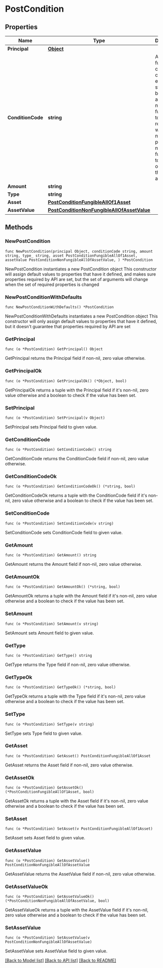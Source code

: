 # PostCondition

## Properties

Name | Type | Description | Notes
------------ | ------------- | ------------- | -------------
**Principal** | [**Object**](Object.md) |  | 
**ConditionCode** | **string** | A non-fungible condition code encodes a statement being made about a non-fungible token, with respect to whether or not the particular non-fungible token is owned by the account. | 
**Amount** | **string** |  | 
**Type** | **string** |  | 
**Asset** | [**PostConditionFungibleAllOf1Asset**](PostConditionFungibleAllOf1Asset.md) |  | 
**AssetValue** | [**PostConditionNonFungibleAllOfAssetValue**](PostConditionNonFungibleAllOfAssetValue.md) |  | 

## Methods

### NewPostCondition

`func NewPostCondition(principal Object, conditionCode string, amount string, type_ string, asset PostConditionFungibleAllOf1Asset, assetValue PostConditionNonFungibleAllOfAssetValue, ) *PostCondition`

NewPostCondition instantiates a new PostCondition object
This constructor will assign default values to properties that have it defined,
and makes sure properties required by API are set, but the set of arguments
will change when the set of required properties is changed

### NewPostConditionWithDefaults

`func NewPostConditionWithDefaults() *PostCondition`

NewPostConditionWithDefaults instantiates a new PostCondition object
This constructor will only assign default values to properties that have it defined,
but it doesn't guarantee that properties required by API are set

### GetPrincipal

`func (o *PostCondition) GetPrincipal() Object`

GetPrincipal returns the Principal field if non-nil, zero value otherwise.

### GetPrincipalOk

`func (o *PostCondition) GetPrincipalOk() (*Object, bool)`

GetPrincipalOk returns a tuple with the Principal field if it's non-nil, zero value otherwise
and a boolean to check if the value has been set.

### SetPrincipal

`func (o *PostCondition) SetPrincipal(v Object)`

SetPrincipal sets Principal field to given value.


### GetConditionCode

`func (o *PostCondition) GetConditionCode() string`

GetConditionCode returns the ConditionCode field if non-nil, zero value otherwise.

### GetConditionCodeOk

`func (o *PostCondition) GetConditionCodeOk() (*string, bool)`

GetConditionCodeOk returns a tuple with the ConditionCode field if it's non-nil, zero value otherwise
and a boolean to check if the value has been set.

### SetConditionCode

`func (o *PostCondition) SetConditionCode(v string)`

SetConditionCode sets ConditionCode field to given value.


### GetAmount

`func (o *PostCondition) GetAmount() string`

GetAmount returns the Amount field if non-nil, zero value otherwise.

### GetAmountOk

`func (o *PostCondition) GetAmountOk() (*string, bool)`

GetAmountOk returns a tuple with the Amount field if it's non-nil, zero value otherwise
and a boolean to check if the value has been set.

### SetAmount

`func (o *PostCondition) SetAmount(v string)`

SetAmount sets Amount field to given value.


### GetType

`func (o *PostCondition) GetType() string`

GetType returns the Type field if non-nil, zero value otherwise.

### GetTypeOk

`func (o *PostCondition) GetTypeOk() (*string, bool)`

GetTypeOk returns a tuple with the Type field if it's non-nil, zero value otherwise
and a boolean to check if the value has been set.

### SetType

`func (o *PostCondition) SetType(v string)`

SetType sets Type field to given value.


### GetAsset

`func (o *PostCondition) GetAsset() PostConditionFungibleAllOf1Asset`

GetAsset returns the Asset field if non-nil, zero value otherwise.

### GetAssetOk

`func (o *PostCondition) GetAssetOk() (*PostConditionFungibleAllOf1Asset, bool)`

GetAssetOk returns a tuple with the Asset field if it's non-nil, zero value otherwise
and a boolean to check if the value has been set.

### SetAsset

`func (o *PostCondition) SetAsset(v PostConditionFungibleAllOf1Asset)`

SetAsset sets Asset field to given value.


### GetAssetValue

`func (o *PostCondition) GetAssetValue() PostConditionNonFungibleAllOfAssetValue`

GetAssetValue returns the AssetValue field if non-nil, zero value otherwise.

### GetAssetValueOk

`func (o *PostCondition) GetAssetValueOk() (*PostConditionNonFungibleAllOfAssetValue, bool)`

GetAssetValueOk returns a tuple with the AssetValue field if it's non-nil, zero value otherwise
and a boolean to check if the value has been set.

### SetAssetValue

`func (o *PostCondition) SetAssetValue(v PostConditionNonFungibleAllOfAssetValue)`

SetAssetValue sets AssetValue field to given value.



[[Back to Model list]](../README.md#documentation-for-models) [[Back to API list]](../README.md#documentation-for-api-endpoints) [[Back to README]](../README.md)


